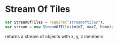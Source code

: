 Stream Of Tiles
====


```JavaScript
var StreamOfTiles = require("streamoftiles");
var stream = new StreamOfTiles(minZ, maxZ, bbox);
```

returns a stream of objects with x, y, z members